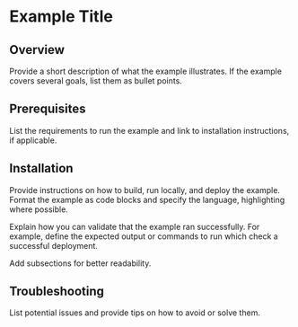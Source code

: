 # Example Title

## Overview

Provide a short description of what the example illustrates.
If the example covers several goals, list them as bullet points.

## Prerequisites

List the requirements to run the example and link to installation instructions, if applicable.

## Installation

Provide instructions on how to build, run locally, and deploy the example. Format the example as code blocks and specify the language, highlighting where possible.

Explain how you can validate that the example ran successfully. For example, define the expected output or commands to run which check a successful deployment.

Add subsections for better readability.

## Troubleshooting

List potential issues and provide tips on how to avoid or solve them.
